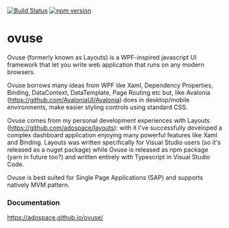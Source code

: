 [![Build Status](https://travis-ci.org/adospace/ovuse.svg?branch=master)](https://travis-ci.org/adospace/ovuse)
[![npm version](https://badge.fury.io/js/ovuse.svg)](https://badge.fury.io/js/ovuse)

# ovuse
Ovuse (formerly known as Layouts) is a WPF-inspired javascript UI framework that let you write web application that runs on any modern browsers.

Ovuse borrows many ideas from WPF like Xaml, Dependency Properties, Binding, DataContext, DataTemplate, Page Routing etc but, like Avalonia (https://github.com/AvaloniaUI/Avalonia) does in desktop/mobile environments, make easier styling controls using standard CSS.

Ovuse comes from my personal development experiences with Layouts (https://github.com/adospace/layouts): with it I've successfully developed a complex dashboard application enjoying many powerful features like Xaml and Binding. Layouts was written specifically for Visual Studio users (so it's released as a nuget package) while Ovuse is released as npm package (yarn in future too?) and written entirely with Typescript in Visual Studio Code.

Ovuse is best suited for Single Page Applications (SAP) and supports natively MVM pattern.

### Documentation
https://adospace.github.io/ovuse/

